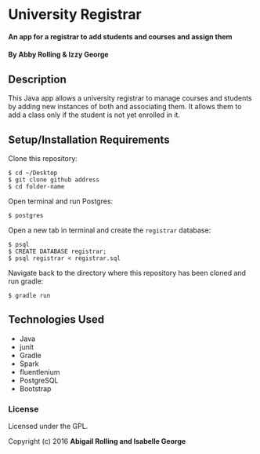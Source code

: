# University Registrar

#### An app for a registrar to add students and courses and assign them

#### By Abby Rolling & Izzy George

## Description

This Java app allows a university registrar to manage courses and students by adding new instances of both and associating them. It allows them to add a class only if the student is not yet enrolled in it.

## Setup/Installation Requirements

Clone this repository:
```
$ cd ~/Desktop
$ git clone github address
$ cd folder-name
```

Open terminal and run Postgres:
```
$ postgres
```

Open a new tab in terminal and create the `registrar` database:
```
$ psql
$ CREATE DATABASE registrar;
$ psql registrar < registrar.sql
```

Navigate back to the directory where this repository has been cloned and run gradle:
```
$ gradle run
```

## Technologies Used

* Java
* junit
* Gradle
* Spark
* fluentlenium
* PostgreSQL
* Bootstrap

### License

Licensed under the GPL.

Copyright (c) 2016 **Abigail Rolling and Isabelle George**
